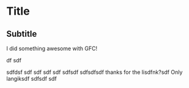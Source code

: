 # Title
## Subtitle

I did something awesome with GFC!
 
df
sdf
  
  

sdfdsf
sdf
sdf
sdf
sdf
sdfsdf
sdfsdfsdf
thanks for the lisdfnk?sdf
Only langiksdf
sdfsdf
sdf
